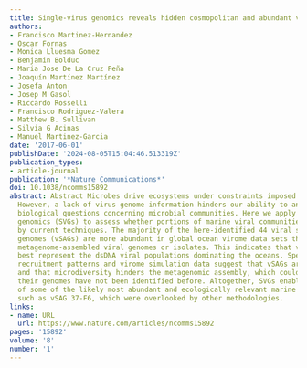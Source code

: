 ```yaml
---
title: Single-virus genomics reveals hidden cosmopolitan and abundant viruses
authors:
- Francisco Martinez-Hernandez
- Oscar Fornas
- Monica Lluesma Gomez
- Benjamin Bolduc
- Maria Jose De La Cruz Peña
- Joaquín Martínez Martínez
- Josefa Anton
- Josep M Gasol
- Riccardo Rosselli
- Francisco Rodriguez-Valera
- Matthew B. Sullivan
- Silvia G Acinas
- Manuel Martinez-Garcia
date: '2017-06-01'
publishDate: '2024-08-05T15:04:46.513319Z'
publication_types:
- article-journal
publication: '*Nature Communications*'
doi: 10.1038/ncomms15892
abstract: Abstract Microbes drive ecosystems under constraints imposed by viruses.
  However, a lack of virus genome information hinders our ability to answer fundamental,
  biological questions concerning microbial communities. Here we apply single-virus
  genomics (SVGs) to assess whether portions of marine viral communities are missed
  by current techniques. The majority of the here-identified 44 viral single-amplified
  genomes (vSAGs) are more abundant in global ocean virome data sets than published
  metagenome-assembled viral genomes or isolates. This indicates that vSAGs likely
  best represent the dsDNA viral populations dominating the oceans. Species-specific
  recruitment patterns and virome simulation data suggest that vSAGs are highly microdiverse
  and that microdiversity hinders the metagenomic assembly, which could explain why
  their genomes have not been identified before. Altogether, SVGs enable the discovery
  of some of the likely most abundant and ecologically relevant marine viral species,
  such as vSAG 37-F6, which were overlooked by other methodologies.
links:
- name: URL
  url: https://www.nature.com/articles/ncomms15892
pages: '15892'
volume: '8'
number: '1'
---
```

